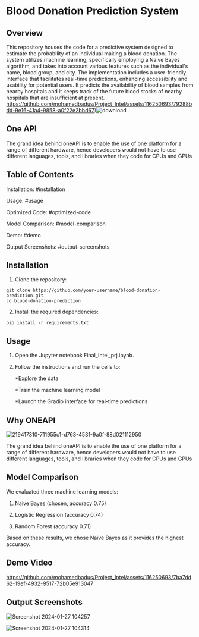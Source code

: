 # Blood Donation Prediction System


## Overview

This repository houses the code for a predictive system designed to estimate the probability of an individual making a blood donation. The system utilizes machine learning, specifically employing a Naive Bayes algorithm, and takes into account various features such as the individual's name, blood group, and city. The implementation includes a user-friendly interface that facilitates real-time predictions, enhancing accessibility and usability for potential users. It predicts the availability of blood samples from nearby hospitals and it keeps track of the future blood stocks of nearby hospitals that are insufficient at present.
https://github.com/mohamedbadus/Project_Intel/assets/116250693/79288bdd-9e16-41a4-9858-a0f22e2bbd67)![download](https://github.com/mohamedbadus/Project_Intel/assets/116250693/c350e603-7a05-4922-9e54-f15678b42ea1)

## One API

The grand idea behind oneAPI is to enable the use of one platform for a range of different hardware, hence developers would not have to use different languages, tools, and libraries when they code for CPUs and GPUs

## Table of Contents

Installation: #installation

Usage: #usage

Optimized Code: #optimized-code

Model Comparison: #model-comparison

Demo: #demo

Output Screenshots: #output-screenshots

## Installation

1. Clone the repository:
   
```
git clone https://github.com/your-username/blood-donation-prediction.git
cd blood-donation-prediction
```

2. Install the required dependencies:
   
```pip install -r requirements.txt```

## Usage

1. Open the Jupyter notebook Final_Intel_prj.ipynb.
2. Follow the instructions and run the cells to:
   
      *Explore the data
   
      *Train the machine learning model
   
      *Launch the Gradio interface for real-time predictions
   
## Why ONEAPI
![219417310-711955c1-d763-4531-9a0f-88d021112950](https://github.com/mohamedbadus/Project_Intel/assets/116250693/f7e72986-ca26-43d1-b2ef-e15644810833)

The grand idea behind oneAPI is to enable the use of one platform for a range of different hardware, hence developers would not have to use different languages, tools, and libraries when they code for CPUs and GPUs

## Model Comparison

We evaluated three machine learning models:

1. Naive Bayes (chosen, accuracy 0.75)

2. Logistic Regression (accuracy 0.74)

3. Random Forest (accuracy 0.71)

Based on these results, we chose Naive Bayes as it provides the highest accuracy.


## Demo Video


https://github.com/mohamedbadus/Project_Intel/assets/116250693/7ba7dd62-19ef-4932-9517-72b05e913047



## Output Screenshots

![Screenshot 2024-01-27 104257](https://github.com/mohamedbadus/Project_Intel/assets/116250693/203f8554-cd6c-4347-8810-7bcdbb608275)

![Screenshot 2024-01-27 104314](https://github.com/mohamedbadus/Project_Intel/assets/116250693/1a0b620a-1a5c-4922-8c5a-56e19a3907ae)
